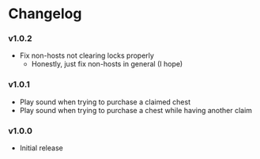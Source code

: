 # Changelog

### v1.0.2
- Fix non-hosts not clearing locks properly
    - Honestly, just fix non-hosts in general (I hope)

### v1.0.1
- Play sound when trying to purchase a claimed chest
- Play sound when trying to purchase a chest while having another claim

### v1.0.0
- Initial release
